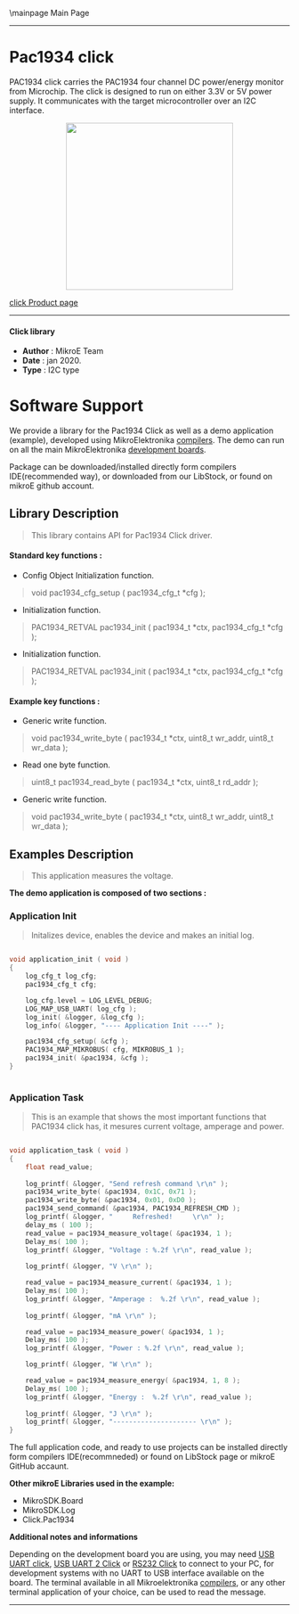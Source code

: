 \mainpage Main Page
 
 

---
# Pac1934 click

PAC1934 click carries the PAC1934 four channel DC power/energy monitor from Microchip. The click is designed to run on either 3.3V or 5V power supply. It communicates with the target microcontroller over an I2C interface.

<p align="center">
  <img src="https://download.mikroe.com/images/click_for_ide/pac1934_click.png" height=300px>
</p>

[click Product page](<https://www.mikroe.com/pac1934-click>)

---


#### Click library 

- **Author**        : MikroE Team
- **Date**          : jan 2020.
- **Type**          : I2C type


# Software Support

We provide a library for the Pac1934 Click 
as well as a demo application (example), developed using MikroElektronika 
[compilers](https://shop.mikroe.com/compilers). 
The demo can run on all the main MikroElektronika [development boards](https://shop.mikroe.com/development-boards).

Package can be downloaded/installed directly form compilers IDE(recommended way), or downloaded from our LibStock, or found on mikroE github account. 

## Library Description

> This library contains API for Pac1934 Click driver.

#### Standard key functions :

- Config Object Initialization function.
> void pac1934_cfg_setup ( pac1934_cfg_t *cfg ); 
 
- Initialization function.
> PAC1934_RETVAL pac1934_init ( pac1934_t *ctx, pac1934_cfg_t *cfg );

- Initialization function.
> PAC1934_RETVAL pac1934_init ( pac1934_t *ctx, pac1934_cfg_t *cfg );

#### Example key functions :

- Generic write function.
> void pac1934_write_byte ( pac1934_t *ctx, uint8_t wr_addr, uint8_t wr_data );
 
- Read one byte function.
> uint8_t pac1934_read_byte ( pac1934_t *ctx, uint8_t rd_addr );

- Generic write function.
> void pac1934_write_byte ( pac1934_t *ctx, uint8_t wr_addr, uint8_t wr_data );

## Examples Description
 
> This application measures the voltage.

**The demo application is composed of two sections :**

### Application Init 

> Initalizes device, enables the device and makes an initial log. 

```c

void application_init ( void )
{
    log_cfg_t log_cfg;
    pac1934_cfg_t cfg;

    log_cfg.level = LOG_LEVEL_DEBUG;
    LOG_MAP_USB_UART( log_cfg );
    log_init( &logger, &log_cfg );
    log_info( &logger, "---- Application Init ----" );

    pac1934_cfg_setup( &cfg );
    PAC1934_MAP_MIKROBUS( cfg, MIKROBUS_1 );
    pac1934_init( &pac1934, &cfg );
}
  
```

### Application Task

> This is an example that shows the most important
  functions that PAC1934 click has, it mesures current voltage, amperage and power. 

```c

void application_task ( void )
{
    float read_value;
    
    log_printf( &logger, "Send refresh command \r\n" );
    pac1934_write_byte( &pac1934, 0x1C, 0x71 );
    pac1934_write_byte( &pac1934, 0x01, 0xD0 );
    pac1934_send_command( &pac1934, PAC1934_REFRESH_CMD );
    log_printf( &logger, "     Refreshed!     \r\n" );
    delay_ms ( 100 );
    read_value = pac1934_measure_voltage( &pac1934, 1 );
    Delay_ms( 100 );
    log_printf( &logger, "Voltage : %.2f \r\n", read_value );
    
    log_printf( &logger, "V \r\n" );

    read_value = pac1934_measure_current( &pac1934, 1 );
    Delay_ms( 100 );
    log_printf( &logger, "Amperage :  %.2f \r\n", read_value );
    
    log_printf( &logger, "mA \r\n" );

    read_value = pac1934_measure_power( &pac1934, 1 );
    Delay_ms( 100 );
    log_printf( &logger, "Power : %.2f \r\n", read_value );

    log_printf( &logger, "W \r\n" );

    read_value = pac1934_measure_energy( &pac1934, 1, 8 );
    Delay_ms( 100 );
    log_printf( &logger, "Energy :  %.2f \r\n", read_value );
    
    log_printf( &logger, "J \r\n" );
    log_printf( &logger, "--------------------- \r\n" );
}  

```

The full application code, and ready to use projects can be  installed directly form compilers IDE(recommneded) or found on LibStock page or mikroE GitHub accaunt.

**Other mikroE Libraries used in the example:** 

- MikroSDK.Board
- MikroSDK.Log
- Click.Pac1934

**Additional notes and informations**

Depending on the development board you are using, you may need 
[USB UART click](https://shop.mikroe.com/usb-uart-click), 
[USB UART 2 Click](https://shop.mikroe.com/usb-uart-2-click) or 
[RS232 Click](https://shop.mikroe.com/rs232-click) to connect to your PC, for 
development systems with no UART to USB interface available on the board. The 
terminal available in all Mikroelektronika 
[compilers](https://shop.mikroe.com/compilers), or any other terminal application 
of your choice, can be used to read the message.



---
